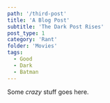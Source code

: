 ```yaml
---
path: '/third-post'
title: 'A Blog Post'
subtitle: 'The Dark Post Rises'
post_type: 1
category: 'Rant'
folder: 'Movies'
tags:
  - Good
  - Dark
  - Batman
---
```


Some *crazy* stuff goes here.